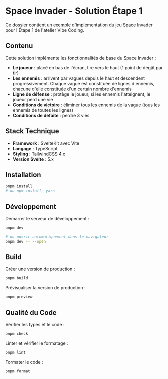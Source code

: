 # Space Invader - Solution Étape 1

Ce dossier contient un exemple d'implémentation du jeu Space Invader pour l'Étape 1 de l'atelier Vibe Coding.

## Contenu

Cette solution implémente les fonctionnalités de base du Space Invader :

- **Le joueur** : placé en bas de l'écran, tire vers le haut (1 point de dégât par tir)
- **Les ennemis** : arrivent par vagues depuis le haut et descendent progressivement. Chaque vague est constituée de lignes d'ennemis, chacune d'elle constituée d'un certain nombre d'ennemis
- **Ligne de défense** : protège le joueur, si les ennemis l'atteignent, le joueur perd une vie
- **Conditions de victoire** : éliminer tous les ennemis de la vague (tous les ennemis de toutes les lignes)
- **Conditions de défaite** : perdre 3 vies

## Stack Technique

- **Framework** : SvelteKit avec Vite
- **Langage** : TypeScript
- **Styling** : TailwindCSS 4.x
- **Version Svelte** : 5.x

## Installation

```sh
pnpm install
# ou npm install, yarn
```

## Développement

Démarrer le serveur de développement :

```sh
pnpm dev

# ou ouvrir automatiquement dans le navigateur
pnpm dev -- --open
```

## Build

Créer une version de production :

```sh
pnpm build
```

Prévisualiser la version de production :

```sh
pnpm preview
```

## Qualité du Code

Vérifier les types et le code :

```sh
pnpm check
```

Linter et vérifier le formatage :

```sh
pnpm lint
```

Formater le code :

```sh
pnpm format
```
